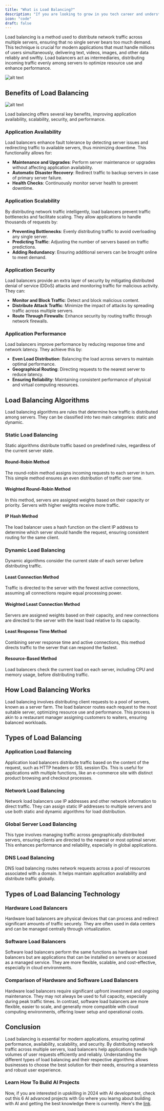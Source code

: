 ```yaml
---
title: "What is Load Balancing?"
description: "If you are looking to grow in you tech career and understand system design indepth, this guide is for you."
icon: "code"
draft: false
---
```


Load balancing is a method used to distribute network traffic across multiple servers, ensuring that no single server bears too much demand. This technique is crucial for modern applications that must handle millions of users simultaneously, delivering text, videos, images, and other data reliably and swiftly. Load balancers act as intermediaries, distributing incoming traffic evenly among servers to optimize resource use and enhance performance.

![alt text](https://i.imgur.com/PmSmt0a.png)

## Benefits of Load Balancing

![alt text](https://i.imgur.com/ANx7zOF.png)

Load balancing offers several key benefits, improving application availability, scalability, security, and performance.

### Application Availability

Load balancers enhance fault tolerance by detecting server issues and redirecting traffic to available servers, thus minimizing downtime. This functionality allows for:

- **Maintenance and Upgrades**: Perform server maintenance or upgrades without affecting application availability.
- **Automatic Disaster Recovery**: Redirect traffic to backup servers in case of primary server failure.
- **Health Checks**: Continuously monitor server health to prevent downtime.

### Application Scalability

By distributing network traffic intelligently, load balancers prevent traffic bottlenecks and facilitate scaling. They allow applications to handle thousands of requests by:

- **Preventing Bottlenecks**: Evenly distributing traffic to avoid overloading any single server.
- **Predicting Traffic**: Adjusting the number of servers based on traffic predictions.
- **Adding Redundancy**: Ensuring additional servers can be brought online to meet demand.

### Application Security

Load balancers provide an extra layer of security by mitigating distributed denial of service (DDoS) attacks and monitoring traffic for malicious activity. They can:

- **Monitor and Block Traffic**: Detect and block malicious content.
- **Distribute Attack Traffic**: Minimize the impact of attacks by spreading traffic across multiple servers.
- **Route Through Firewalls**: Enhance security by routing traffic through network firewalls.

### Application Performance

Load balancers improve performance by reducing response time and network latency. They achieve this by:

- **Even Load Distribution**: Balancing the load across servers to maintain optimal performance.
- **Geographical Routing**: Directing requests to the nearest server to reduce latency.
- **Ensuring Reliability**: Maintaining consistent performance of physical and virtual computing resources.

## Load Balancing Algorithms

Load balancing algorithms are rules that determine how traffic is distributed among servers. They can be classified into two main categories: static and dynamic.

### Static Load Balancing

Static algorithms distribute traffic based on predefined rules, regardless of the current server state.

#### Round-Robin Method

The round-robin method assigns incoming requests to each server in turn. This simple method ensures an even distribution of traffic over time.

#### Weighted Round-Robin Method

In this method, servers are assigned weights based on their capacity or priority. Servers with higher weights receive more traffic.

#### IP Hash Method

The load balancer uses a hash function on the client IP address to determine which server should handle the request, ensuring consistent routing for the same client.

### Dynamic Load Balancing

Dynamic algorithms consider the current state of each server before distributing traffic.

#### Least Connection Method

Traffic is directed to the server with the fewest active connections, assuming all connections require equal processing power.

#### Weighted Least Connection Method

Servers are assigned weights based on their capacity, and new connections are directed to the server with the least load relative to its capacity.

#### Least Response Time Method

Combining server response time and active connections, this method directs traffic to the server that can respond the fastest.

#### Resource-Based Method

Load balancers check the current load on each server, including CPU and memory usage, before distributing traffic.

## How Load Balancing Works

Load balancing involves distributing client requests to a pool of servers, known as a server farm. The load balancer routes each request to the most suitable server, optimizing resource use and performance. This process is akin to a restaurant manager assigning customers to waiters, ensuring balanced workloads.

## Types of Load Balancing

### Application Load Balancing

Application load balancers distribute traffic based on the content of the request, such as HTTP headers or SSL session IDs. This is useful for applications with multiple functions, like an e-commerce site with distinct product browsing and checkout processes.

### Network Load Balancing

Network load balancers use IP addresses and other network information to direct traffic. They can assign static IP addresses to multiple servers and use both static and dynamic algorithms for load distribution.

### Global Server Load Balancing

This type involves managing traffic across geographically distributed servers, ensuring clients are directed to the nearest or most optimal server. This enhances performance and reliability, especially in global applications.

### DNS Load Balancing

DNS load balancing routes network requests across a pool of resources associated with a domain. It helps maintain application availability and distribute traffic globally.

## Types of Load Balancing Technology

### Hardware Load Balancers

Hardware load balancers are physical devices that can process and redirect significant amounts of traffic securely. They are often used in data centers and can be managed centrally through virtualization.

### Software Load Balancers

Software load balancers perform the same functions as hardware load balancers but are applications that can be installed on servers or accessed as a managed service. They are more flexible, scalable, and cost-effective, especially in cloud environments.

### Comparison of Hardware and Software Load Balancers

Hardware load balancers require significant upfront investment and ongoing maintenance. They may not always be used to full capacity, especially during peak traffic times. In contrast, software load balancers are more flexible, easier to scale, and generally more compatible with cloud computing environments, offering lower setup and operational costs.

## Conclusion

Load balancing is essential for modern applications, ensuring optimal performance, availability, scalability, and security. By distributing network traffic across multiple servers, load balancers help applications handle high volumes of user requests efficiently and reliably. Understanding the different types of load balancing and their respective algorithms allows businesses to choose the best solution for their needs, ensuring a seamless and robust user experience.

### Learn How To Build AI Projects

Now, if you are interested in upskilling in 2024 with AI development, check out this 6 AI advanced projects with Go where you learng about building with AI and getting the best knowledge there is currently. Here's the [link](https://akhilsharmatech.gumroad.com/l/zgxqq).
